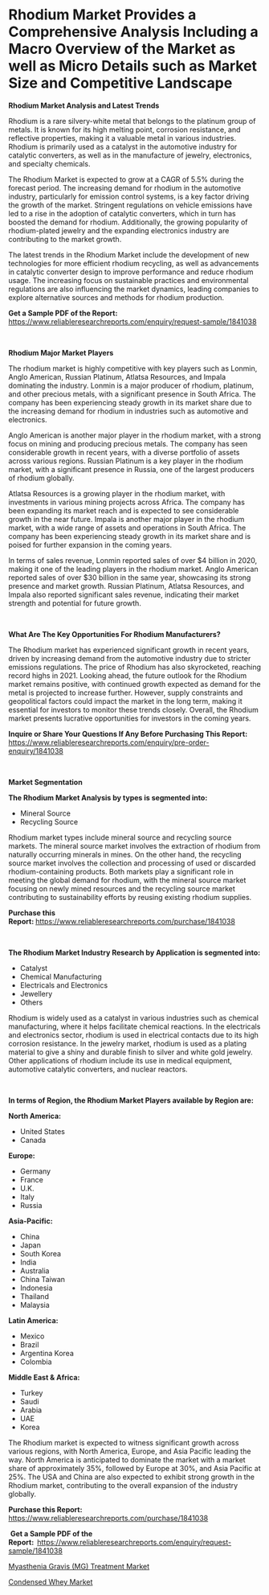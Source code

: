 <p><h1>Rhodium Market Provides a Comprehensive Analysis Including a Macro Overview of the Market as well as Micro Details such as Market Size and Competitive Landscape</h1></p><p><strong>Rhodium Market Analysis and Latest Trends</strong></p>
<p><p>Rhodium is a rare silvery-white metal that belongs to the platinum group of metals. It is known for its high melting point, corrosion resistance, and reflective properties, making it a valuable metal in various industries. Rhodium is primarily used as a catalyst in the automotive industry for catalytic converters, as well as in the manufacture of jewelry, electronics, and specialty chemicals.</p><p>The Rhodium Market is expected to grow at a CAGR of 5.5% during the forecast period. The increasing demand for rhodium in the automotive industry, particularly for emission control systems, is a key factor driving the growth of the market. Stringent regulations on vehicle emissions have led to a rise in the adoption of catalytic converters, which in turn has boosted the demand for rhodium. Additionally, the growing popularity of rhodium-plated jewelry and the expanding electronics industry are contributing to the market growth.</p><p>The latest trends in the Rhodium Market include the development of new technologies for more efficient rhodium recycling, as well as advancements in catalytic converter design to improve performance and reduce rhodium usage. The increasing focus on sustainable practices and environmental regulations are also influencing the market dynamics, leading companies to explore alternative sources and methods for rhodium production.</p></p>
<p><strong>Get a Sample PDF of the Report:&nbsp;</strong> <a href="https://www.reliableresearchreports.com/enquiry/request-sample/1841038">https://www.reliableresearchreports.com/enquiry/request-sample/1841038</a></p>
<p>&nbsp;</p>
<p><strong>Rhodium Major Market Players</strong></p>
<p><p>The rhodium market is highly competitive with key players such as Lonmin, Anglo American, Russian Platinum, Atlatsa Resources, and Impala dominating the industry. Lonmin is a major producer of rhodium, platinum, and other precious metals, with a significant presence in South Africa. The company has been experiencing steady growth in its market share due to the increasing demand for rhodium in industries such as automotive and electronics.</p><p>Anglo American is another major player in the rhodium market, with a strong focus on mining and producing precious metals. The company has seen considerable growth in recent years, with a diverse portfolio of assets across various regions. Russian Platinum is a key player in the rhodium market, with a significant presence in Russia, one of the largest producers of rhodium globally.</p><p>Atlatsa Resources is a growing player in the rhodium market, with investments in various mining projects across Africa. The company has been expanding its market reach and is expected to see considerable growth in the near future. Impala is another major player in the rhodium market, with a wide range of assets and operations in South Africa. The company has been experiencing steady growth in its market share and is poised for further expansion in the coming years.</p><p>In terms of sales revenue, Lonmin reported sales of over $4 billion in 2020, making it one of the leading players in the rhodium market. Anglo American reported sales of over $30 billion in the same year, showcasing its strong presence and market growth. Russian Platinum, Atlatsa Resources, and Impala also reported significant sales revenue, indicating their market strength and potential for future growth.</p></p>
<p>&nbsp;</p>
<p><strong>What Are The Key Opportunities For Rhodium Manufacturers?</strong></p>
<p><p>The Rhodium market has experienced significant growth in recent years, driven by increasing demand from the automotive industry due to stricter emissions regulations. The price of Rhodium has also skyrocketed, reaching record highs in 2021. Looking ahead, the future outlook for the Rhodium market remains positive, with continued growth expected as demand for the metal is projected to increase further. However, supply constraints and geopolitical factors could impact the market in the long term, making it essential for investors to monitor these trends closely. Overall, the Rhodium market presents lucrative opportunities for investors in the coming years.</p></p>
<p><strong>Inquire or Share Your Questions If Any Before Purchasing This Report:</strong> <a href="https://www.reliableresearchreports.com/enquiry/pre-order-enquiry/1841038">https://www.reliableresearchreports.com/enquiry/pre-order-enquiry/1841038</a></p>
<p>&nbsp;</p>
<p><strong>Market Segmentation</strong></p>
<p><strong>The Rhodium Market Analysis by types is segmented into:</strong></p>
<p><ul><li>Mineral Source</li><li>Recycling Source</li></ul></p>
<p><p>Rhodium market types include mineral source and recycling source markets. The mineral source market involves the extraction of rhodium from naturally occurring minerals in mines. On the other hand, the recycling source market involves the collection and processing of used or discarded rhodium-containing products. Both markets play a significant role in meeting the global demand for rhodium, with the mineral source market focusing on newly mined resources and the recycling source market contributing to sustainability efforts by reusing existing rhodium supplies.</p></p>
<p><strong>Purchase this Report:&nbsp;</strong><a href="https://www.reliableresearchreports.com/purchase/1841038">https://www.reliableresearchreports.com/purchase/1841038</a></p>
<p>&nbsp;</p>
<p><strong>The Rhodium Market Industry Research by Application is segmented into:</strong></p>
<p><ul><li>Catalyst</li><li>Chemical Manufacturing</li><li>Electricals and Electronics</li><li>Jewellery</li><li>Others</li></ul></p>
<p><p>Rhodium is widely used as a catalyst in various industries such as chemical manufacturing, where it helps facilitate chemical reactions. In the electricals and electronics sector, rhodium is used in electrical contacts due to its high corrosion resistance. In the jewelry market, rhodium is used as a plating material to give a shiny and durable finish to silver and white gold jewelry. Other applications of rhodium include its use in medical equipment, automotive catalytic converters, and nuclear reactors.</p></p>
<p>&nbsp;</p>
<p><strong>In terms of Region, the Rhodium Market Players available by Region are:</strong></p>
<p>
    <p> <strong> North America: </strong>
        <ul>
            <li>United States</li>
            <li>Canada</li>
        </ul>
        </p> 
    <p> <strong> Europe: </strong>
        <ul>
            <li>Germany</li>
            <li>France</li>
            <li>U.K.</li>
            <li>Italy</li>
            <li>Russia</li>
        </ul>
        </p> 
    <p> <strong> Asia-Pacific: </strong>
        <ul>
            <li>China</li>
            <li>Japan</li>
            <li>South Korea</li>
            <li>India</li>
            <li>Australia</li>
            <li>China Taiwan</li>
            <li>Indonesia</li>
            <li>Thailand</li>
            <li>Malaysia</li>
        </ul>
        </p> 
    <p> <strong> Latin America: </strong>
        <ul>
            <li>Mexico</li>
            <li>Brazil</li>
            <li>Argentina Korea</li>
            <li>Colombia</li>
        </ul>
        </p> 
    <p> <strong> Middle East & Africa: </strong>
        <ul>
            <li>Turkey</li>
            <li>Saudi</li>
            <li>Arabia</li>
            <li>UAE</li>
            <li>Korea</li>
        </ul>
    </p>
    </p>
<p><p>The Rhodium market is expected to witness significant growth across various regions, with North America, Europe, and Asia Pacific leading the way. North America is anticipated to dominate the market with a market share of approximately 35%, followed by Europe at 30%, and Asia Pacific at 25%. The USA and China are also expected to exhibit strong growth in the Rhodium market, contributing to the overall expansion of the industry globally.</p></p>
<p><strong>Purchase this Report: </strong><a href="https://www.reliableresearchreports.com/purchase/1841038">https://www.reliableresearchreports.com/purchase/1841038</a></p>
<p>&nbsp;<strong>Get a Sample PDF of the Report:&nbsp;&nbsp;</strong><a href="https://www.reliableresearchreports.com/enquiry/request-sample/1841038">https://www.reliableresearchreports.com/enquiry/request-sample/1841038</a></p>
<p><strong></strong></p>
<p><p><a href="https://scarlet-rocket-c63.notion.site/Myasthenia-Gravis-MG-Treatment-Market-Growth-Market-Trends-COVID-19-Impact-and-Forecasts-for-pe-6629bcadd28d4012853bdc394eea4877">Myasthenia Gravis (MG) Treatment Market</a></p><p><a href="https://view.publitas.com/reportprime-1/condensed-whey-market-size-market-trends-and-growth-outlook-forecasted-for-period-from-2024-to-2031/">Condensed Whey Market</a></p></p>